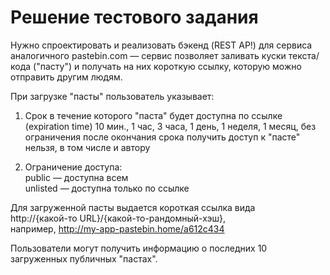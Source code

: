 <h1 aline="left"> Решение тестового задания</h1>
<p aline="left"> Нужно спроектировать и реализовать бэкенд (REST АР!) для сервиса аналогичного pastebin.com — сервис позволяет заливать куски текста/кода ("пасту") и получать на них короткую ссылку, которую можно отправить другим
людям.

При загрузке "пасты" пользователь указывает:

1. Срок в течение которого "паста" будет доступна по ссылке (expiration time) 10 мин., 1 час, 3 часа, 1 день, 1 неделя, 1 месяц, без ограничения после окончания срока получить доступ к "пасте" нельзя, в том числе и автору

2. Ограничение доступа: <br>
public — доступна всем <br>
unlisted — доступна только по ссылке

Для загруженной пасты выдается короткая ссылка вида <br>
http://{какой-то URL}/{какой-то-рандомный-хэш}, <br>
например, http://my-app-pastebin.home/а612с434

Пользователи могут получить информацию о последних 10 загруженных публичных "пастах".
</p>
